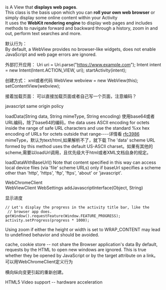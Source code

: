 is A View that **displays web pages**.  
This class is the basis upon which you can **roll your own web browser** or simply display some online content within your Activity  
 It uses the **WebKit rendering engine** to display web pages and includes methods to navigate forward and backward through a history, zoom in and out, perform text searches and more. 
 
默认行为：  
By default, a WebView provides no browser-like widgets, does not enable JavaScript and web page errors are ignored.  
 

外部打开应用：
Uri uri = Uri.parse("https://www.example.com");
 Intent intent = new Intent(Intent.ACTION_VIEW, uri);
 startActivity(intent);

创建方式：  xml或者代码
WebView webview = new WebView(this);
 setContentView(webview);

接着加载页面：
可以直接加载页面或者自己写一个页面，注意编码？

javascript same origin policy

loadData(String data, String mimeType, String encoding)
使用base64或者URL编码，除了base64的编码，the data uses ASCII encoding for octets inside the range of safe URL characters and use the standard %xx hex encoding of URLs for octets outside that range----详情看
[rfc3986](https://tools.ietf.org/html/rfc3986#section-2.2)
mimeType，默认为text/html,如果解析不了，就下载
The 'data' scheme URL formed by this method uses the default US-ASCII charset。如果有其他的scheme,需要以loadUrl调用，且优先级大于html或者XML文档自身的规定。

loadDataWithBaseUrl()
Note that content specified in this way can access local device files (via 'file' scheme URLs) only if baseUrl specifies a scheme other than 'http', 'https', 'ftp', 'ftps', 'about' or 'javascript'.

WebChromeClient  
WebViewClient 
WebSettings
addJavascriptInterface(Object, String) 

显示进度
```
// Let's display the progress in the activity title bar, like the
 // browser app does.
getWindow().requestFeature(Window.FEATURE_PROGRESS);
activity.setProgress(progress * 1000);
```

Using zoom if either the height or width is set to WRAP_CONTENT may lead to undefined behavior and should be avoided.

cache, cookie store -- not share the Browser application's data
By default, requests by the HTML to open new windows are ignored. This is true whether they be opened by JavaScript or by the target attribute on a link。可以用WebChromeClient定义行为

横向纵向变更引起的重新创建。

HTML5 Video support -- hardware acceleration 